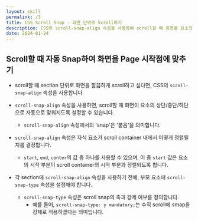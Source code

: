 ```yaml
---
layout: skill
permalink: /3
title: CSS Scroll Snap - 화면 단위로 Scroll하기
description: CSS의 scroll-snap-align 속성을 사용하여 scroll할 때 화면을 요소의 시작 부분에 맞추어 깔끔하게 scroll할 수 있습니다.
date: 2024-01-24
---
```



## Scroll할 때 자동 Snap하여 화면을 Page 시작점에 맞추기

- scroll할 때 section 단위로 화면을 깔끔하게 scroll하고 싶다면, CSS의 `scroll-snap-align` 속성을 사용합니다.

- `scroll-snap-align` 속성을 사용하면, scroll할 때 화면이 요소의 상단/중단/하단으로 자동으로 맞춰지도록 설정할 수 있습니다.
    - `scroll-snap-align` 속성에서의 'snap'은 '붙음'을 의미합니다.

- `scroll-snap-align` 속성은 자식 요소가 scroll container 내에서 어떻게 정렬될지를 결정합니다.
    - `start`, `end`, `center`의 값 중 하나를 사용할 수 있으며, 이 중 `start` 값은 요소의 시작 부분이 scroll container의 시작 부분과 정렬되도록 합니다.
    
- 각 section에 `scroll-snap-align` 속성을 사용하기 전에, 부모 요소에 `scroll-snap-type` 속성을 설정해야 합니다.
    - `scroll-snap-type` 속성은 scroll snap의 축과 강제 여부를 정의합니다.
        - 예를 들어, `scroll-snap-type: y mandatory;`는 수직 scroll에 smap을 강제로 적용하겠다는 의미입니다. 


